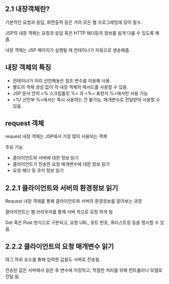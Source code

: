 ## 2.1 내장객체란?

기본적인 요청과 응답, 화면출력 등은 거의 모든 웹 프로그래밍에 있어 필수.

JSP의 내장 객체는 요청과 응답 혹은 HTTP 헤더등의 정보를 쉽게 다룰 수 있도록 해줌.

내장 객체는 JSP 페이지가 실행될 때 컨테이너가 자동으로 생송해줌.

## 내장 객체의 특징
- 컨테이너가 미리 선언해놓은 참조 변수를 이용해 사용.
- 별도의 객체 생성 없이 각 내장 객체의 메서드를 사용할 수 있음.
- JSP 문서 안의 <% 스크립틀릿 %> 과 <%= 표현식 %>에서만 사용 가능
- <%! 선언부 %>에서는 즉시 사용하는 건 불가능, 매개변수로 전달받아 사용할 수 있음.

## request 객체

request 내장 객체는 JSP에서 가장 많이 사용되는 객체

주요 기능
- 클라이언트와 서버에 대한 정보 읽기
- 클라이언트가 전송한 요청 매개변수에 대한 정보 읽기
- 요청 헤더 및 쿠키 정보 읽기

## 2.2.1 클라이언트와 서버의 환경정보 읽기

Request 내장 객체를 통해 클라이언트와 서버의 환경정보를 알아보는 과정

클라이언트는 웹 브라우저를 통해 서버 측으로 요청 하게 됨

Get 혹은 Post 방식으로 구분되고, 요청 URL, 포트 번호, 쿼리스트링 등을 명시할 수 있음.

## 2.2.2 클라이언트의 요청 매개변수 읽기

<form> 태그 하위 요소를 통해 입력한 값들도 서버로 전송됨.
  
전송된 값은 서버에서 읽은 후 변수에 저장하고, 적절한 처리를 위해 컨트롤러나 모델로 전달 됨.
  
  
